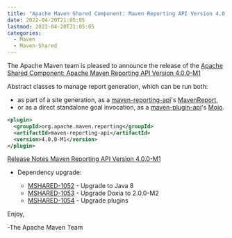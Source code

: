 ```yaml
---
title: "Apache Maven Shared Component: Maven Reporting API Version 4.0.0-M1 Released"
date: 2022-04-20T21:05:05
lastmod: 2022-04-20T21:05:05
categories:
  - Maven
  - Maven-Shared
---
```

The Apache Maven team is pleased to announce the release of the 
[Apache Shared Component: Apache Maven Reporting API Version 4.0.0-M1](https://maven.apache.org/shared/maven-reporting-api/)

Abstract classes to manage report generation, which can be run both:

 * as part of a site generation, as a [maven-reporting-api](https://maven.apache.org/shared/maven-reporting-api/)'s [MavenReport](https://maven.apache.org/shared/maven-reporting-api/apidocs/org/apache/maven/reporting/MavenReport.html),
 * or as a direct standalone goal invocation, as a [maven-plugin-api](https://maven.apache.org/ref/current/maven-plugin-api/)'s [Mojo](https://maven.apache.org/ref/current/maven-plugin-api/apidocs/org/apache/maven/plugin/Mojo.html).


```xml
<plugin>
  <groupId>org.apache.maven.reporting</groupId>
  <artifactId>maven-reporting-api</artifactId>
  <version>4.0.0-M1</version>
</plugin>
```

<!-- more -->

[Release Notes Maven Reporting API Version 4.0.0-M1](https://issues.apache.org/jira/secure/ReleaseNote.jspa?version=12351595&styleName=Text&projectId=12317922)

* Dependency upgrade:
 
  * [MSHARED-1052](https://issues.apache.org/jira/browse/MSHARED-1052) - Upgrade to Java 8
  * [MSHARED-1053](https://issues.apache.org/jira/browse/MSHARED-1053) - Upgrade Doxia to 2.0.0-M2
  * [MSHARED-1054](https://issues.apache.org/jira/browse/MSHARED-1054) - Upgrade plugins


Enjoy,

-The Apache Maven Team
